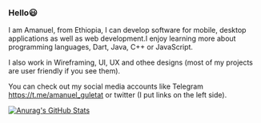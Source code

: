 ### Hello😃

   I am Amanuel, from Ethiopia, 
   I can develop software for mobile, desktop applications
   as well as web development.I enjoy learning more about programming languages, Dart, 
   Java, C++ or JavaScript.

  I also work in Wireframing, UI, UX and othee designs (most of my projects are user friendly if you see them).

  You can check out my social media accounts like Telegram https://t.me/amanuel_guletat 
  or twitter (I put links on the left side).

[![Anurag's GitHub Stats](https://github-readme-stats.vercel.app/api?username=amanuelongithub)](https://github.com/anuraghazra/github-readme-stats)
